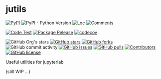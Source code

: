 # jutils

[![PyPI](https://img.shields.io/pypi/v/jutils)](https://pypi.org/project/jutils/)
![PyPI - Python Version](https://img.shields.io/pypi/pyversions/jutils)
![Loc](https://img.shields.io/endpoint?url=https://gist.githubusercontent.com/narugo1992/04389916bdb829fdf636dd2d4dcadeb8/raw/loc.json)
![Comments](https://img.shields.io/endpoint?url=https://gist.githubusercontent.com/narugo1992/04389916bdb829fdf636dd2d4dcadeb8/raw/comments.json)

[![Code Test](https://github.com/deepghs/jutils/workflows/Code%20Test/badge.svg)](https://github.com/deepghs/jutils/actions?query=workflow%3A%22Code+Test%22)
[![Package Release](https://github.com/deepghs/jutils/workflows/Package%20Release/badge.svg)](https://github.com/deepghs/jutils/actions?query=workflow%3A%22Package+Release%22)
[![codecov](https://codecov.io/gh/deepghs/jutils/branch/main/graph/badge.svg?token=XJVDP4EFAT)](https://codecov.io/gh/deepghs/jutils)

![GitHub Org's stars](https://img.shields.io/github/stars/deepghs)
[![GitHub stars](https://img.shields.io/github/stars/deepghs/jutils)](https://github.com/deepghs/jutils/stargazers)
[![GitHub forks](https://img.shields.io/github/forks/deepghs/jutils)](https://github.com/deepghs/jutils/network)
![GitHub commit activity](https://img.shields.io/github/commit-activity/m/deepghs/jutils)
[![GitHub issues](https://img.shields.io/github/issues/deepghs/jutils)](https://github.com/deepghs/jutils/issues)
[![GitHub pulls](https://img.shields.io/github/issues-pr/deepghs/jutils)](https://github.com/deepghs/jutils/pulls)
[![Contributors](https://img.shields.io/github/contributors/deepghs/jutils)](https://github.com/deepghs/jutils/graphs/contributors)
[![GitHub license](https://img.shields.io/github/license/deepghs/jutils)](https://github.com/deepghs/jutils/blob/master/LICENSE)

Useful utilities for jupyterlab

(still WIP ...)

